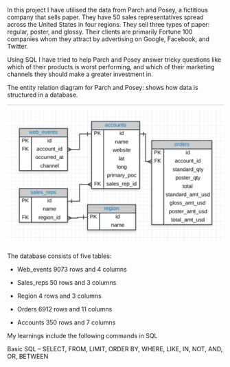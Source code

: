 In this project I have utilised the data from Parch and Posey, a fictitious company that sells paper. They have 50 sales representatives spread across the United States in four regions. They sell three types of paper: regular, poster, and glossy. Their clients are primarily Fortune 100 companies whom they attract by advertising on Google, Facebook, and Twitter.

Using SQL I have tried to help Parch and Posey answer tricky questions like which of their products is worst performing, and which of their marketing channels they should make a greater investment in.

The entity relation diagram for Parch and Posey: shows how data is structured in a database.

![alt text](https://github.com/dhiman-A/Portfolio_project_2--Parch_and_posey-SQL/blob/main/screenshots/entity_relationship_diagram.png?raw=True)

The database consists of five tables:

* Web_events 9073 rows and 4 columns

* Sales_reps 50 rows and 3 columns

* Region 4 rows and 3 columns

* Orders 6912 rows and 11 columns

* Accounts 350 rows and 7 columns

My learnings include the following commands in SQL

Basic SQL – SELECT, FROM, LIMIT, ORDER BY, WHERE, LIKE, IN, NOT, AND, OR, BETWEEN

